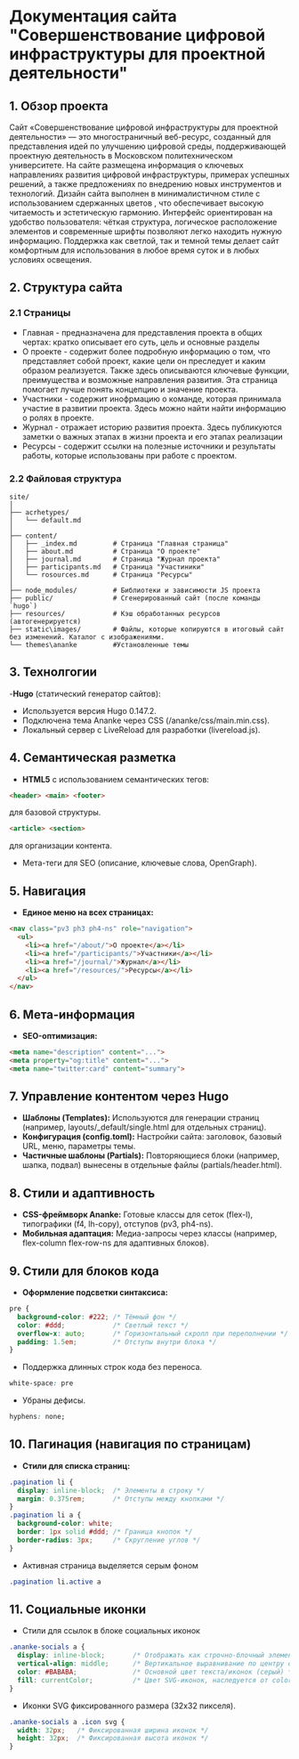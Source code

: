 # Документация сайта "Совершенствование цифровой инфраструктуры для проектной деятельности"

## 1. Обзор проекта

Сайт «Совершенствование цифровой инфраструктуры для проектной деятельности» — это многостраничный веб-ресурс, созданный для представления идей по улучшению цифровой среды, поддерживающей проектную деятельность в Московском политехническом университете. На сайте размещена информация о ключевых направлениях развития цифровой инфраструктуры, примерах успешных решений, а также предложениях по внедрению новых инструментов и технологий. Дизайн сайта выполнен в минималистичном стиле с использованием сдержанных цветов , что обеспечивает высокую читаемость и эстетическую гармонию. Интерфейс ориентирован на удобство пользователя: чёткая структура, логическое расположение элементов и современные шрифты позволяют легко находить нужную информацию. Поддержка как светлой, так и темной темы делает сайт комфортным для использования в любое время суток и в любых условиях освещения.

## 2. Структура сайта

### 2.1 Страницы

- Главная - предназначена для представления проекта в общих чертах: кратко описывает его суть, цель и основные разделы
- О проекте - содержит более подробную информацию о том, что представляет собой проект, какие цели он преследует и каким образом реализуется. Также здесь описываются ключевые функции, преимущества и возможные направления развития. Эта страница помогает лучше понять концепцию и значение проекта.
- Участники - содержит инофрмацию о команде, которая принимала участие в развитии проекта. Здесь можно найти найти информацию о ролях в проекте.
- Журнал - отражает историю развития проекта. Здесь публикуются заметки о важных этапах в жизни проекта и его этапах реализации
- Ресурсы - содержит ссылки на полезные источники и результаты работы, которые использованы при работе с проектом.

### 2.2 Файловая структура

```
site/
│ 
├── acrhetypes/
│   └── default.md
│
├── content/
│   ├── _index.md         # Страница "Главная страница"
│   ├── about.md          # Страница "О проекте"
│   ├── journal.md        # Страница "Журнал проекта"
│   ├── participants.md   # Страница "Участиники"
│   └── rosources.md      # Страница "Ресурсы"
│
├── node_modules/         # Библиотеки и зависимости JS проекта   
├── public/               # Сгенерированный сайт (после команды `hugo`)    
├── resources/            # Кэш обработанных ресурсов (автогенерируется)
├── static\images/        # Файлы, которые копируются в итоговый сайт без изменений. Каталог с изображениями. 
└── themes\ananke         #Установленные темы  

```

## 3. Технолгогии

-**Hugo** (статический генератор сайтов):
- Используется версия Hugo 0.147.2.
- Подключена тема Ananke через CSS (/ananke/css/main.min.css).
- Локальный сервер с LiveReload для разработки (livereload.js).

## 4. Семантическая разметка

- **HTML5** с использованием семантических тегов:

```html
<header> <main> <footer>
``` 

для базовой структуры.

```html
<article> <section> 
``` 

для организации контента.
- Мета-теги для SEO (описание, ключевые слова, OpenGraph).

## 5. Навигация 

- **Единое меню на всех страницах:**
```html
<nav class="pv3 ph3 ph4-ns" role="navigation">
  <ul>
    <li><a href="/about/">О проекте</a></li>
    <li><a href="/participants/">Участники</a></li>
    <li><a href="/journal/">Журнал</a></li>
    <li><a href="/resources/">Ресурсы</a></li>
  </ul>
</nav>
```

## 6. Мета-информация

- **SEO-оптимизация:**
```html
<meta name="description" content="...">
<meta property="og:title" content="...">
<meta name="twitter:card" content="summary">
```
## 7. Управление контентом через Hugo

- **Шаблоны (Templates):** Используются для генерации страниц (например, layouts/_default/single.html для отдельных страниц).
- **Конфигурация (config.toml):**  Настройки сайта: заголовок, базовый URL, меню, параметры темы.
- **Частичные шаблоны (Partials):** Повторяющиеся блоки (например, шапка, подвал) вынесены в отдельные файлы (partials/header.html).

## 8. Стили и адаптивность

- **CSS-фреймворк Ananke:** Готовые классы для сеток (flex-l), типографики (f4, lh-copy), отступов (pv3, ph4-ns).
- **Мобильная адаптация:** Медиа-запросы через классы (например, flex-column flex-row-ns для адаптивных блоков).


## 9.  Стили для блоков кода

- **Оформление подсветки синтаксиса:**

``` css
pre {
  background-color: #222; /* Тёмный фон */
  color: #ddd;            /* Светлый текст */
  overflow-x: auto;       /* Горизонтальный скролл при переполнении */
  padding: 1.5em;         /* Отступы внутри блока */
}
```
- Поддержка длинных строк кода без переноса. 

```css
white-space: pre
```

- Убраны дефисы.

```css
hyphens: none;
```

## 10. Пагинация (навигация по страницам)

- **Стили для списка страниц:**

```css
.pagination li {
  display: inline-block;  /* Элементы в строку */
  margin: 0.375rem;       /* Отступы между кнопками */
}
.pagination li a {
  background-color: white;
  border: 1px solid #ddd; /* Граница кнопок */
  border-radius: 3px;     /* Скругление углов */
}
```
- Активная страница выделяется серым фоном 

```css
.pagination li.active a
```

## 11. Социальные иконки

- Стили для ссылок в блоке социальных иконок

```css
.ananke-socials a {
  display: inline-block;       /* Отображать как строчно-блочный элемент (можно задавать ширину/высоту) */
  vertical-align: middle;      /* Вертикальное выравнивание по центру относительно родителя */
  color: #BABABA;              /* Основной цвет текста/иконок (серый) */
  fill: currentColor;          /* Цвет SVG-иконок, наследуется от color (BABABA) */
}
```
- Иконки SVG фиксированного размера (32x32 пикселя).
```css
.ananke-socials a .icon svg {
  width: 32px;   /* Фиксированная ширина иконок */
  height: 32px;  /* Фиксированная высота иконок */
}
```
